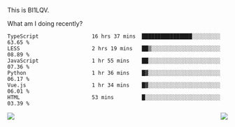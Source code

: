 This is BI1LQV.

What am I doing recently?

<!--START_SECTION:waka-->

```text
TypeScript                 16 hrs 37 mins  ████████████████░░░░░░░░░   63.65 %
LESS                       2 hrs 19 mins   ██▒░░░░░░░░░░░░░░░░░░░░░░   08.89 %
JavaScript                 1 hr 55 mins    ██░░░░░░░░░░░░░░░░░░░░░░░   07.36 %
Python                     1 hr 36 mins    █▓░░░░░░░░░░░░░░░░░░░░░░░   06.17 %
Vue.js                     1 hr 34 mins    █▓░░░░░░░░░░░░░░░░░░░░░░░   06.01 %
HTML                       53 mins         █░░░░░░░░░░░░░░░░░░░░░░░░   03.39 %
```

<!--END_SECTION:waka-->
<img align="right" src="https://github-readme-stats.vercel.app/api?username=bi1lqv&show_icons=true&count_private=true">

<img src="https://metrics.lecoq.io/bi1lqv?template=classic&base.activity=0&base.community=0&base.repositories=0&base.metadata=0&isocalendar=1&base=header%2C%20activity%2C%20community%2C%20repositories%2C%20metadata&base.indepth=false&base.hireable=false&isocalendar=false&isocalendar.duration=full-year&config.timezone=Asia%2FShanghai">
